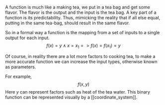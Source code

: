 A function is much like a making tea, we put in a tea bag and get some flavor.
The flavor is the output and the input is the tea bag.
A key part of a function is its predictability.
Thus, mimicking the reality that if all else equal, putting in the same tea-bag, should result in the same flavor.

So in a formal way a function is the mapping from a set of inputs to a single output for each input.
$$
f(x) = y \land x = x_{1} => f(x) = f(x_{1}) = y
$$

Of course, in reality there are a lot more factors to cooking tea, to make a more accurate function we can increase the input types, otherwise known as parameters.

For example,
$$
f(x, y)
$$
Here *y* can represent factors such as heat of the tea water. This binary function can be represented visually by a [[coordinate_system]].